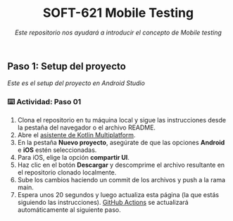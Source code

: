 <header>

<!--
  <<< Author notes: Course header >>>
  Read <https://skills.github.com/quickstart> for more information about how to build courses using this template.
  Include a 1280×640 image, course name in sentence case, and a concise description in emphasis.
  In your repository settings: enable template repository, add your 1280×640 social image, auto delete head branches.
  Next to "About", add description & tags; disable releases, packages, & environments.
  Add your open source license, GitHub uses the MIT license.
-->

# SOFT-621 Mobile Testing

_Este repositorio nos ayudará a introducir el concepto de Mobile testing_

</header>

<!--
  <<< Author notes: Step 1 >>>
  Choose 3-5 steps for your course.
  The first step is always the hardest, so pick something easy!
  Link to docs.github.com for further explanations.
  Encourage users to open new tabs for steps!
  TBD-step-1-notes.
-->

## Paso 1: Setup del proyecto

_Este es el setup del proyecto en Android Studio_

### :keyboard: Actividad: Paso 01

1. Clona el repositorio en tu máquina local y sigue las instrucciones desde la pestaña del navegador o el archivo README.
1. Abre el [asistente de Kotlin Multiplatform](https://kmp.jetbrains.com).
1. En la pestaña **Nuevo proyecto**, asegúrate de que las opciones **Android** e **iOS** estén seleccionadas.
1. Para iOS, elige la opción **compartir UI**.
1. Haz clic en el botón **Descargar** y descomprime el archivo resultante en el repositorio clonado localmente.
1. Sube los cambios haciendo un commit de los archivos y push a la rama main.
1. Espera unos 20 segundos y luego actualiza esta página (la que estás siguiendo las instrucciones). [GitHub Actions](https://docs.github.com/en/actions) se actualizará automáticamente al siguiente paso.


